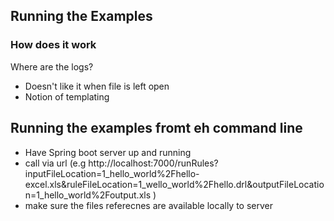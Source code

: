 ## Running the Examples
### How does it work





Where are the logs?

  
* Doesn't like it when file is left open
* Notion of templating


## Running the examples fromt eh command line

* Have Spring boot server up and running
* call via url (e.g http://localhost:7000/runRules?inputFileLocation=1_hello_world%2Fhello-excel.xls&ruleFileLocation=1_wello_world%2Fhello.drl&outputFileLocation=1_hello_world%2Foutput.xls )
* make sure the files referecnes are available locally to server